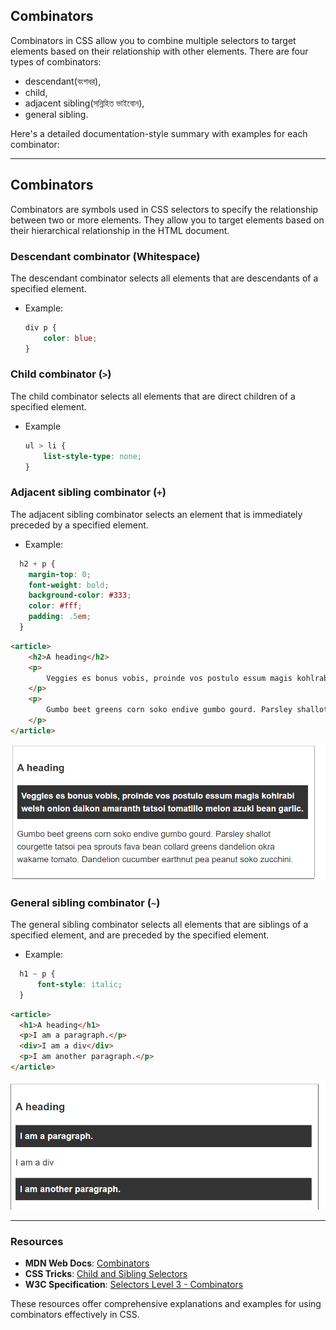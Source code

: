## Combinators

Combinators in CSS allow you to combine multiple selectors to target elements based on their relationship with other elements. There are four types of combinators:

- descendant(বংশধর),
- child,
- adjacent sibling(সন্নিহিত ভাইবোন),
- general sibling.

Here's a detailed documentation-style summary with examples for each combinator:

---

## Combinators

Combinators are symbols used in CSS selectors to specify the relationship between two or more elements. They allow you to target elements based on their hierarchical relationship in the HTML document.

### Descendant combinator (Whitespace)

The descendant combinator selects all elements that are descendants of a specified element.

- Example:
  
  ```css
  div p {
      color: blue;
  }
  ```

### Child combinator (`>`)

The child combinator selects all elements that are direct children of a specified element.

- Example
  
  ```css
  ul > li {
      list-style-type: none;
  }
  ```

### Adjacent sibling combinator (`+`)

The adjacent sibling combinator selects an element that is immediately preceded by a specified element.

- Example:

```css
  h2 + p {
    margin-top: 0;
    font-weight: bold;
    background-color: #333;
    color: #fff;
    padding: .5em;
  }
```

```html
<article>
    <h2>A heading</h2>
    <p>
        Veggies es bonus vobis, proinde vos postulo essum magis kohlrabi welsh onion daikon amaranth tatsoi tomatillo melon azuki bean garlic.
    </p>
    <p>
        Gumbo beet greens corn soko endive gumbo gourd. Parsley shallot courgette tatsoi pea sprouts fava bean collard greens dandelion okra wakame tomato. Dandelion cucumber earthnut pea peanut soko zucchini.
    </p>
</article>
```

![alt text](./blob/sibling-combinator.png)

### General sibling combinator (`~`)

The general sibling combinator selects all elements that are siblings of a specified element, and are preceded by the specified element.

- Example:
  
```css
  h1 ~ p {
      font-style: italic;
  }
```

```html
<article>
  <h1>A heading</h1>
  <p>I am a paragraph.</p>
  <div>I am a div</div>
  <p>I am another paragraph.</p>
</article>
```

![alt text](./blob/general-sibling-combinator.png)

---

### Resources

- **MDN Web Docs**: [Combinators](https://developer.mozilla.org/en-US/docs/Web/CSS/CSS_Selectors#Combinators)
- **CSS Tricks**: [Child and Sibling Selectors](https://css-tricks.com/child-and-sibling-selectors/)
- **W3C Specification**: [Selectors Level 3 - Combinators](https://www.w3.org/TR/selectors-3/#combinators)

These resources offer comprehensive explanations and examples for using combinators effectively in CSS.
